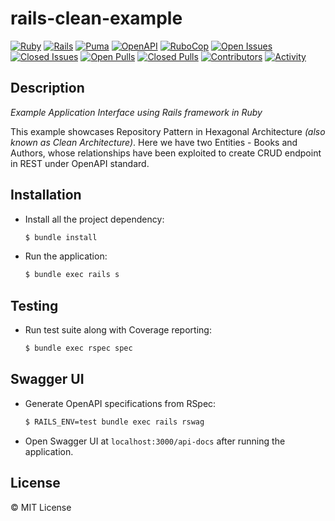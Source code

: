 # rails-clean-example

[![Ruby](https://img.shields.io/badge/ruby-%23CC342D.svg?style=for-the-badge&logo=ruby&logoColor=white)](https://www.ruby-lang.org/)
[![Rails](https://img.shields.io/badge/ruby%20on%20rails-%23CC0000.svg?style=for-the-badge&logo=rubyonrails&logoColor=white)](https://www.rubyonrails.org/)
[![Puma](https://img.shields.io/badge/puma-%23242B2F.svg?style=for-the-badge&logo=puma&logoColor=black)](https://puma.io/)
[![OpenAPI](https://img.shields.io/badge/openapi-6BA539?style=for-the-badge&logo=openapi-initiative&logoColor=fff)](https://www.openapis.org/)
[![RuboCop](https://img.shields.io/badge/rubocop-%23000000.svg?style=for-the-badge&logo=rubocop&logoColor=white)](https://www.rubocop.org/)
[![Open Issues](https://img.shields.io/github/issues-raw/0xTheProDev/rails-clean-example?style=for-the-badge)](https://github.com/0xTheProDev/rails-clean-example/issues)
[![Closed Issues](https://img.shields.io/github/issues-closed-raw/0xTheProDev/rails-clean-example?style=for-the-badge)](https://github.com/0xTheProDev/rails-clean-example/issues?q=is%3Aissue+is%3Aclosed)
[![Open Pulls](https://img.shields.io/github/issues-pr-raw/0xTheProDev/rails-clean-example?style=for-the-badge)](https://github.com/0xTheProDev/rails-clean-example/pulls)
[![Closed Pulls](https://img.shields.io/github/issues-pr-closed-raw/0xTheProDev/rails-clean-example?style=for-the-badge)](https://github.com/0xTheProDev/rails-clean-example/pulls?q=is%3Apr+is%3Aclosed)
[![Contributors](https://img.shields.io/github/contributors/0xTheProDev/rails-clean-example?style=for-the-badge)](https://github.com/0xTheProDev/rails-clean-example/graphs/contributors)
[![Activity](https://img.shields.io/github/last-commit/0xTheProDev/rails-clean-example?style=for-the-badge&label=most%20recent%20activity)](https://github.com/0xTheProDev/rails-clean-example/pulse)

## Description

_Example Application Interface using Rails framework in Ruby_

This example showcases Repository Pattern in Hexagonal Architecture _(also known as Clean Architecture)_. Here we have two Entities - Books and Authors, whose relationships have been exploited to create CRUD endpoint in REST under OpenAPI standard.

## Installation

- Install all the project dependency:

  ```sh
  $ bundle install
  ```

- Run the application:

  ```sh
  $ bundle exec rails s

## Testing

- Run test suite along with Coverage reporting:

  ```sh
  $ bundle exec rspec spec
  ```

## Swagger UI

- Generate OpenAPI specifications from RSpec:

  ```sh
  $ RAILS_ENV=test bundle exec rails rswag
  ```

- Open Swagger UI at `localhost:3000/api-docs` after running the application.

## License

&copy; MIT License
